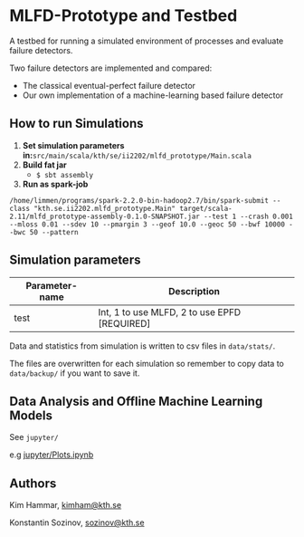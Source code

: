 # MLFD-Prototype and Testbed

 A testbed for running a simulated environment of processes and evaluate failure detectors.

 Two failure detectors are implemented and compared:

 - The classical eventual-perfect failure detector
 - Our own implementation of a machine-learning based failure detector

## How to run Simulations

1. **Set simulation parameters in:**`src/main/scala/kth/se/ii2202/mlfd_prototype/Main.scala`
2. **Build fat jar**
   - `$ sbt assembly`
3. **Run as spark-job**
```
/home/limmen/programs/spark-2.2.0-bin-hadoop2.7/bin/spark-submit --class "kth.se.ii2202.mlfd_prototype.Main" target/scala-2.11/mlfd_prototype-assembly-0.1.0-SNAPSHOT.jar --test 1 --crash 0.001 --mloss 0.01 --sdev 10 --pmargin 3 --geof 10.0 --geoc 50 --bwf 10000 --bwc 50 --pattern
```

## Simulation parameters

| Parameter-name                      | Description                                    |
| ----------------------------------- | ---------------------------------------------- |
| test                                | Int, 1 to use MLFD, 2 to use EPFD [REQUIRED]   |

Data and statistics from simulation is written to csv files in `data/stats/`.

The files are overwritten for each simulation so remember to copy data to `data/backup/` if you want to save it.

## Data Analysis and Offline Machine Learning Models

See `jupyter/`

e.g [jupyter/Plots.ipynb](jupyter/Plots.ipynb)

## Authors

Kim Hammar, kimham@kth.se

Konstantin Sozinov, sozinov@kth.se
